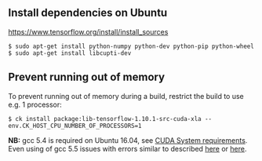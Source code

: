 ## Install dependencies on Ubuntu

https://www.tensorflow.org/install/install_sources

```
$ sudo apt-get install python-numpy python-dev python-pip python-wheel
$ sudo apt-get install libcupti-dev
```

## Prevent running out of memory

To prevent running out of memory during a build, restrict the build to use
e.g. 1 processor:

```
$ ck install package:lib-tensorflow-1.10.1-src-cuda-xla --env.CK_HOST_CPU_NUMBER_OF_PROCESSORS=1
```

**NB:** gcc 5.4 is required on Ubuntu 16.04, see [CUDA System requirements](https://docs.nvidia.com/cuda/cuda-installation-guide-linux/index.html#system-requirements). Even using of gcc 5.5 issues with errors similar to described [here](https://github.com/tensorflow/tensorflow/issues/10220) or [here](https://github.com/tensorflow/tensorflow/issues/18522).
